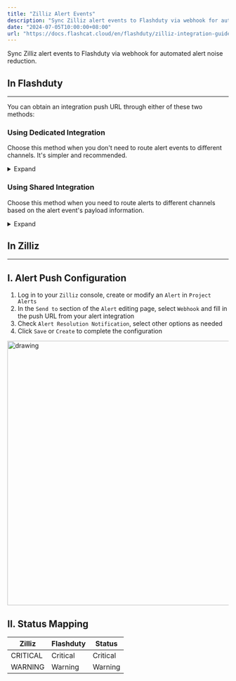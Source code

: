 ```yaml
---
title: "Zilliz Alert Events"
description: "Sync Zilliz alert events to Flashduty via webhook for automated alert noise reduction"
date: "2024-07-05T10:00:00+08:00"
url: "https://docs.flashcat.cloud/en/flashduty/zilliz-integration-guide"
---
```


Sync Zilliz alert events to Flashduty via webhook for automated alert noise reduction.

<div class="hide">

## In Flashduty
---
You can obtain an integration push URL through either of these two methods:

### Using Dedicated Integration

Choose this method when you don't need to route alert events to different channels. It's simpler and recommended.

<details>
  <summary>Expand</summary>
  
  1. Go to the Flashduty console, select **Channel**, and enter a channel's details page
  2. Select the **Integration** tab, click **Add Integration** to enter the integration page
  3. Choose **Zilliz** integration and click **Save** to generate a card
  4. Click the generated card to view the **push URL**, copy it for later use, and you're done

</details>

### Using Shared Integration

Choose this method when you need to route alerts to different channels based on the alert event's payload information.

<details>
  <summary>Expand</summary>
  
  1. Go to the Flashduty console, select **Integration Center=>Alert Events** to enter the integration selection page
  2. Select **Zilliz** integration:
        - **Integration Name**: Define a name for this integration
  3. Click **Save** and copy the newly generated **push URL** for later use
  4. Click **Create Route** to configure routing rules for the integration. You can match different alerts to different channels based on conditions, or set a default channel as a fallback and adjust as needed later
  5. Done
    
</details>
</div>

## In Zilliz
---

<div class="md-block">

## I. Alert Push Configuration

1. Log in to your `Zilliz` console, create or modify an `Alert` in `Project Alerts`
2. In the `Send to` section of the `Alert` editing page, select `Webhook` and fill in the <span class='integration_url'>push URL</span> from your alert integration
3. Check `Alert Resolution Notification`, select other options as needed
4. Click `Save` or `Create` to complete the configuration

<img alt="drawing" width="600" src="https://download.flashcat.cloud/flashduty/doc/zh/fd/zilliz-1.png" />

</dev>

## II. Status Mapping

<div class="md-block">

| Zilliz    | Flashduty | Status   |
| --------- | --------- | -------- |
| CRITICAL  | Critical  | Critical |
| WARNING   | Warning   | Warning  |

</div>


